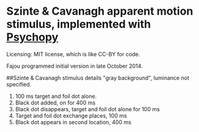 Szinte & Cavanagh apparent motion stimulus, implemented with [Psychopy](https://github.com/psychopy/psychopy)
============================
Licensing: MIT license, which is like CC-BY for code.

Fajou programmed initial version in late October 2014.

##Szinte & Cavanagh stimulus details
"gray background", luminance not specified.
1. 100 ms target and foil dot alone.
2. Black dot added, on for 400 ms
3. Black dot disappears, target and foil dot alone for 100 ms
4. Target and foil dot exchange places, 100 ms
5. Black dot appears in second location, 400 ms